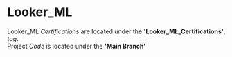 # Looker_ML
Looker_ML *Certifications* are located under the **'Looker_ML_Certifications'**, *tag*. <br>
Project *Code* is located under the **'Main Branch'**<br>


